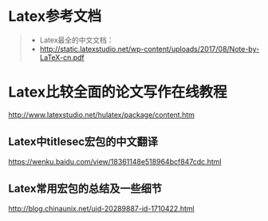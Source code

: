 # Latex参考文档
> - Latex最全的中文文档：
  > - http://static.latexstudio.net/wp-content/uploads/2017/08/Note-by-LaTeX-cn.pdf
# Latex比较全面的论文写作在线教程
http://www.latexstudio.net/hulatex/package/content.htm
## Latex中titlesec宏包的中文翻译
https://wenku.baidu.com/view/18361148e518964bcf847cdc.html
## Latex常用宏包的总结及一些细节
http://blog.chinaunix.net/uid-20289887-id-1710422.html
